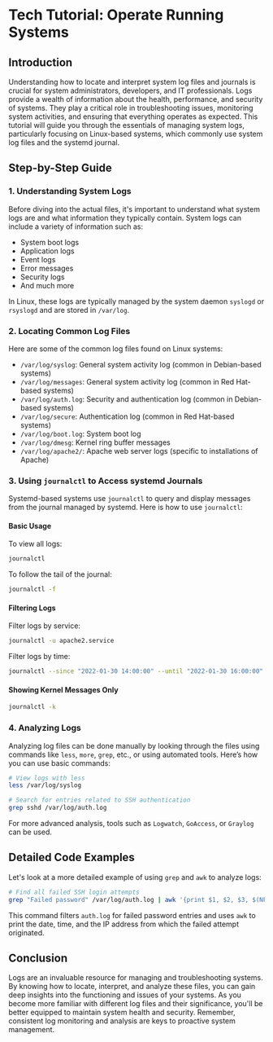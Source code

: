# Tech Tutorial: Operate Running Systems

## Introduction

Understanding how to locate and interpret system log files and journals is crucial for system administrators, developers, and IT professionals. Logs provide a wealth of information about the health, performance, and security of systems. They play a critical role in troubleshooting issues, monitoring system activities, and ensuring that everything operates as expected. This tutorial will guide you through the essentials of managing system logs, particularly focusing on Linux-based systems, which commonly use system log files and the systemd journal.

## Step-by-Step Guide

### 1. Understanding System Logs

Before diving into the actual files, it's important to understand what system logs are and what information they typically contain. System logs can include a variety of information such as:

- System boot logs
- Application logs
- Event logs
- Error messages
- Security logs
- And much more

In Linux, these logs are typically managed by the system daemon `syslogd` or `rsyslogd` and are stored in `/var/log`.

### 2. Locating Common Log Files

Here are some of the common log files found on Linux systems:

- `/var/log/syslog`: General system activity log (common in Debian-based systems)
- `/var/log/messages`: General system activity log (common in Red Hat-based systems)
- `/var/log/auth.log`: Security and authentication log (common in Debian-based systems)
- `/var/log/secure`: Authentication log (common in Red Hat-based systems)
- `/var/log/boot.log`: System boot log
- `/var/log/dmesg`: Kernel ring buffer messages
- `/var/log/apache2/`: Apache web server logs (specific to installations of Apache)

### 3. Using `journalctl` to Access systemd Journals

Systemd-based systems use `journalctl` to query and display messages from the journal managed by systemd. Here is how to use `journalctl`:

#### Basic Usage

To view all logs:

```bash
journalctl
```

To follow the tail of the journal:

```bash
journalctl -f
```

#### Filtering Logs

Filter logs by service:

```bash
journalctl -u apache2.service
```

Filter logs by time:

```bash
journalctl --since "2022-01-30 14:00:00" --until "2022-01-30 16:00:00"
```

#### Showing Kernel Messages Only

```bash
journalctl -k
```

### 4. Analyzing Logs

Analyzing log files can be done manually by looking through the files using commands like `less`, `more`, `grep`, etc., or using automated tools. Here’s how you can use basic commands:

```bash
# View logs with less
less /var/log/syslog

# Search for entries related to SSH authentication
grep sshd /var/log/auth.log
```

For more advanced analysis, tools such as `Logwatch`, `GoAccess`, or `Graylog` can be used.

## Detailed Code Examples

Let's look at a more detailed example of using `grep` and `awk` to analyze logs:

```bash
# Find all failed SSH login attempts
grep "Failed password" /var/log/auth.log | awk '{print $1, $2, $3, $(NF-5), $(NF-3)}'
```

This command filters `auth.log` for failed password entries and uses `awk` to print the date, time, and the IP address from which the failed attempt originated.

## Conclusion

Logs are an invaluable resource for managing and troubleshooting systems. By knowing how to locate, interpret, and analyze these files, you can gain deep insights into the functioning and issues of your systems. As you become more familiar with different log files and their significance, you'll be better equipped to maintain system health and security. Remember, consistent log monitoring and analysis are keys to proactive system management.
